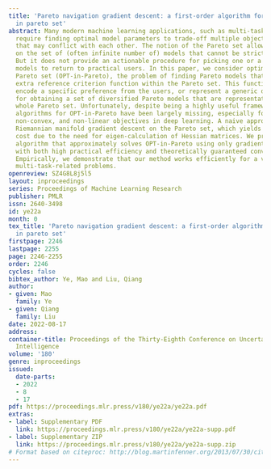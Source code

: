 ```yaml
---
title: 'Pareto navigation gradient descent: a first-order algorithm for optimization
  in pareto set'
abstract: Many modern machine learning applications, such as multi-task learning,
  require finding optimal model parameters to trade-off multiple objective functions
  that may conflict with each other. The notion of the Pareto set allows us to focus
  on the set of (often infinite number of) models that cannot be strictly improved.
  But it does not provide an actionable procedure for picking one or a few special
  models to return to practical users. In this paper, we consider optimization in
  Pareto set (OPT-in-Pareto), the problem of finding Pareto models that optimize an
  extra reference criterion function within the Pareto set. This function can either
  encode a specific preference from the users, or represent a generic diversity measure
  for obtaining a set of diversified Pareto models that are representative of the
  whole Pareto set. Unfortunately, despite being a highly useful framework, efficient
  algorithms for OPT-in-Pareto have been largely missing, especially for large-scale,
  non-convex, and non-linear objectives in deep learning. A naive approach is to apply
  Riemannian manifold gradient descent on the Pareto set, which yields a high computational
  cost due to the need for eigen-calculation of Hessian matrices. We propose a first-order
  algorithm that approximately solves OPT-in-Pareto using only gradient information,
  with both high practical efficiency and theoretically guaranteed convergence property.
  Empirically, we demonstrate that our method works efficiently for a variety of challenging
  multi-task-related problems.
openreview: SZ4G8L8j5l5
layout: inproceedings
series: Proceedings of Machine Learning Research
publisher: PMLR
issn: 2640-3498
id: ye22a
month: 0
tex_title: 'Pareto navigation gradient descent: a first-order algorithm for optimization
  in pareto set'
firstpage: 2246
lastpage: 2255
page: 2246-2255
order: 2246
cycles: false
bibtex_author: Ye, Mao and Liu, Qiang
author:
- given: Mao
  family: Ye
- given: Qiang
  family: Liu
date: 2022-08-17
address:
container-title: Proceedings of the Thirty-Eighth Conference on Uncertainty in Artificial
  Intelligence
volume: '180'
genre: inproceedings
issued:
  date-parts:
  - 2022
  - 8
  - 17
pdf: https://proceedings.mlr.press/v180/ye22a/ye22a.pdf
extras:
- label: Supplementary PDF
  link: https://proceedings.mlr.press/v180/ye22a/ye22a-supp.pdf
- label: Supplementary ZIP
  link: https://proceedings.mlr.press/v180/ye22a/ye22a-supp.zip
# Format based on citeproc: http://blog.martinfenner.org/2013/07/30/citeproc-yaml-for-bibliographies/
---
```

